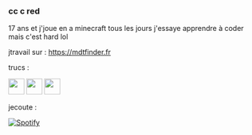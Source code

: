 ### cc c red

17 ans et j'joue en a minecraft tous les jours
j'essaye apprendre à coder mais c'est hard lol

jtravail sur : https://mdtfinder.fr

trucs :

[<img height="32" width="32" src="https://simpleicons.org/icons/discord.svg"/>](https://discord.gg/cDNzaNU)  [<img height="32" width="32" src="https://simpleicons.org/icons/youtube.svg"/>](https://www.youtube.com/redlegamin)  [<img height="32" width="32" src="https://simpleicons.org/icons/twitch.svg"/>](https://www.twitch.tv/redlegamin)



jecoute :

 [![Spotify](https://spotify.redlegamin.vercel.app/api/spotify)](https://open.spotify.com/user/mr♥red)
